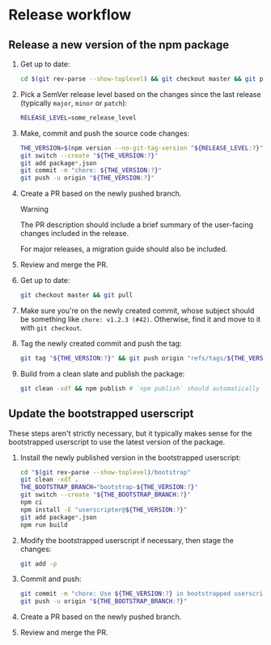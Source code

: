 # Release workflow

## Release a new version of the npm package

  1. Get up to date:

     ```bash
     cd $(git rev-parse --show-toplevel) && git checkout master && git pull && git clean -xdf && git restore .
     ```

  1. Pick a SemVer release level based on the changes since the last release (typically `major`, `minor` or `patch`):

     ```bash
     RELEASE_LEVEL=some_release_level
     ```

  1. Make, commit and push the source code changes:

     ```bash
     THE_VERSION=$(npm version --no-git-tag-version "${RELEASE_LEVEL:?}")
     git switch --create "${THE_VERSION:?}"
     git add package*.json
     git commit -m "chore: ${THE_VERSION:?}"
     git push -u origin "${THE_VERSION:?}"
     ```

  1. Create a PR based on the newly pushed branch.

     > [!WARNING]
     >
     > The PR description should include a brief summary of the user-facing changes included in the release.
     >
     > For major releases, a migration guide should also be included.

  1. Review and merge the PR.

  1. Get up to date:

     ```bash
     git checkout master && git pull
     ```

  1. Make sure you're on the newly created commit, whose subject should be something like `chore: v1.2.3 (#42)`. Otherwise, find it and move to it with `git checkout`.

  1. Tag the newly created commit and push the tag:

     ```bash
     git tag "${THE_VERSION:?}" && git push origin "refs/tags/${THE_VERSION:?}"
     ```

  1. Build from a clean slate and publish the package:

     ```bash
     git clean -xdf && npm publish # `npm publish` should automatically build first (see `prepublishOnly` script).
     ```

## Update the bootstrapped userscript

These steps aren't strictly necessary, but it typically makes sense for the bootstrapped userscript to use the latest version of the package.

  1. Install the newly published version in the bootstrapped userscript:

     ```bash
     cd "$(git rev-parse --show-toplevel)/bootstrap"
     git clean -xdf .
     THE_BOOTSTRAP_BRANCH="bootstrap-${THE_VERSION:?}"
     git switch --create "${THE_BOOTSTRAP_BRANCH:?}"
     npm ci
     npm install -E "userscripter@${THE_VERSION:?}"
     git add package*.json
     npm run build
     ```

  1. Modify the bootstrapped userscript if necessary, then stage the changes:

     ```bash
     git add -p
     ```

  1. Commit and push:

     ```bash
     git commit -m "chore: Use ${THE_VERSION:?} in bootstrapped userscript"
     git push -u origin "${THE_BOOTSTRAP_BRANCH:?}"
     ```

  1. Create a PR based on the newly pushed branch.

  1. Review and merge the PR.
